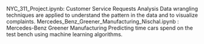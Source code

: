 NYC_311_Project.ipynb: Customer Service Requests Analysis Data wrangling techniques are applied to understand the pattern in the data and to visualize complaints. 
Mercedes_Benz_Greener_Manufacturing_Nischal.ipynb : Mercedes-Benz Greener Manufacturing Predicting time cars spend on the test bench using machine learning algorithms.
